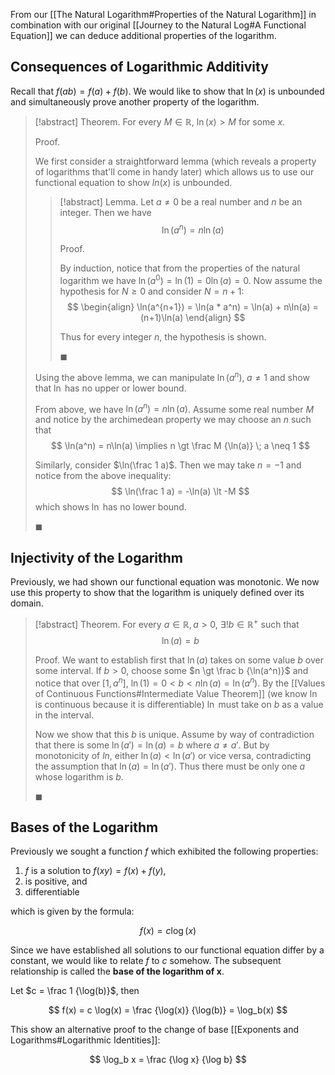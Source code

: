 
From our [[The Natural Logarithm#Properties of the Natural Logarithm]] in combination with our original [[Journey to the Natural Log#A Functional Equation]] we can deduce additional properties of the logarithm.

## Consequences of Logarithmic Additivity

Recall that $f(ab) = f(a) + f(b)$. We would like to show that $\ln(x)$ is unbounded and simultaneously prove another property of the logarithm.

> [!abstract] Theorem.
> For every $M \in \mathbb{R}$, $\ln(x) \gt M$ for some $x$.
>
> Proof.
>
> We first consider a straightforward lemma (which reveals a property of logarithms that'll come in handy later) which allows us to use our functional equation to show $ln(x)$ is unbounded.
>
>> [!abstract] Lemma.
>> Let $a \neq 0$ be a real number and $n$ be an integer. Then we have
>> $$
>> \ln(a^n) = n \ln(a)
>> $$
>>
>> Proof.
>>
>> By induction, notice that from the properties of the natural logarithm we have $\ln(a^0) = \ln(1) = 0 \ln(a) = 0$. Now assume the hypothesis for $N \geqslant 0$ and consider $N = n + 1$:
>> $$
>> \begin{align}
>> \ln(a^{n+1}) = \ln(a * a^n) = \ln(a) + n\ln(a) = (n+1)\ln(a)
>> \end{align}
>> $$
>>
>> Thus for every integer $n$, the hypothesis is shown.
>>
>> $\blacksquare$
>
>Using the above lemma, we can manipulate $\ln(a^n), \; a \neq 1$ and show that $\ln$ has no upper or lower bound.
>
> From above, we have $\ln(a^n) = n\ln(a)$. Assume some real number $M$ and notice by the archimedean property we may choose an $n$ such that
> $$
> \ln(a^n) = n\ln(a) \implies n \gt \frac M {\ln(a)} \; a \neq 1
> $$
>
> Similarly, consider $\ln(\frac 1 a)$. Then we may take $n = -1$ and notice from the above inequality:
> $$
> \ln(\frac 1 a) = -\ln(a) \lt -M
> $$
> which shows $\ln$ has no lower bound.
>
> $\blacksquare$

## Injectivity of the Logarithm

Previously, we had shown our functional equation was monotonic. We now use this property to show that the logarithm is uniquely defined over its domain.

> [!abstract] Theorem.
> For every $a \in \mathbb{R}, a \gt 0$, $\exists! b \in \mathbb{R}^+$ such that
> $$
> \ln(a) = b
> $$
>
> Proof.
> We want to establish first that $\ln(a)$ takes on some value $b$ over some interval. If $b \gt 0$, choose some $n \gt \frac b {\ln(a^n)}$ and notice that over $[1, a^n]$, $\ln(1) = 0 \lt b \lt n\ln(a) = \ln(a^n)$. By the [[Values of Continuous Functions#Intermediate Value Theorem]] (we know $\ln$ is continuous because it is differentiable) $\ln$ must take on $b$ as a value in the interval.
>
> Now we show that this $b$ is unique. Assume by way of contradiction that there is some $\ln(a') = \ln(a) = b$ where $a \neq a'$. But by monotonicity of $ln$, either $\ln(a) \lt \ln(a')$ or vice versa, contradicting the assumption that $\ln(a) = \ln(a')$. Thus there must be only one $a$ whose logarithm is $b$.
>
> $\blacksquare$

## Bases of the Logarithm

Previously we sought a function $f$ which exhibited the following properties:

1. $f$ is a solution to $f(xy) = f(x) + f(y)$,
2. is positive, and
3. differentiable

which is given by the formula:

$$
f(x) = c \log(x)
$$

Since we have established all solutions to our functional equation differ by a constant, we would like to relate $f$ to $c$ somehow. The subsequent relationship is called the **base of the logarithm of x**.

Let $c = \frac 1 {\log(b)}$, then

$$
f(x) = c \log(x) = \frac {\log(x)} {\log(b)} = \log_b(x)
$$

This show an alternative proof to the change of base [[Exponents and Logarithms#Logarithmic Identities]]:

$$
\log_b x = \frac {\log x} {\log b}
$$